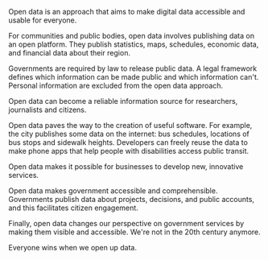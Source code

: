 Open data is an approach that aims to make digital data accessible and usable for everyone.

For communities and public bodies, open data involves publishing data on an open platform. They publish statistics, maps, schedules, economic data, and financial data about their region.

Governments are required by law to release public data. A legal framework defines which information can be made public and which information can't. Personal information are excluded from the open data approach.

Open data can become a reliable information source for researchers, journalists and citizens.

Open data paves the way to the creation of useful software. For example, the city publishes some data on the internet: bus schedules, locations of bus stops and sidewalk heights. Developers can freely reuse the data to make phone apps that help people with disabilities access public transit.

Open data makes it possible for businesses to develop new, innovative services.

Open data makes government accessible and comprehensible. Governments publish data about projects, decisions, and public accounts, and this facilitates citizen engagement.

Finally, open data changes our perspective on government services by making them visible and accessible. We're not in the 20th century anymore.

Everyone wins when we open up data.
